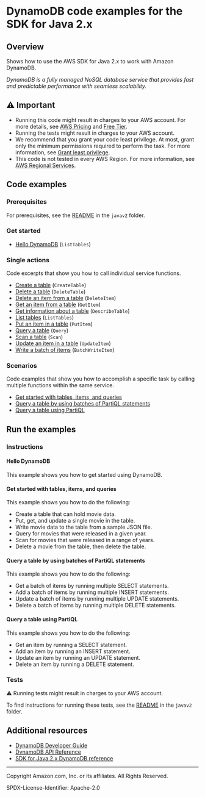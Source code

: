 # DynamoDB code examples for the SDK for Java 2.x

## Overview

Shows how to use the AWS SDK for Java 2.x to work with Amazon DynamoDB.

<!--custom.overview.start-->
<!--custom.overview.end-->

_DynamoDB is a fully managed NoSQL database service that provides fast and predictable performance with seamless scalability._

## ⚠ Important

* Running this code might result in charges to your AWS account. For more details, see [AWS Pricing](https://aws.amazon.com/pricing/) and [Free Tier](https://aws.amazon.com/free/).
* Running the tests might result in charges to your AWS account.
* We recommend that you grant your code least privilege. At most, grant only the minimum permissions required to perform the task. For more information, see [Grant least privilege](https://docs.aws.amazon.com/IAM/latest/UserGuide/best-practices.html#grant-least-privilege).
* This code is not tested in every AWS Region. For more information, see [AWS Regional Services](https://aws.amazon.com/about-aws/global-infrastructure/regional-product-services).

<!--custom.important.start-->
<!--custom.important.end-->

## Code examples

### Prerequisites

For prerequisites, see the [README](../../README.md#Prerequisites) in the `javav2` folder.


<!--custom.prerequisites.start-->
<!--custom.prerequisites.end-->

### Get started

- [Hello DynamoDB](src/main/java/com/example/dynamodb/ListTables.java#L12) (`ListTables`)


### Single actions

Code excerpts that show you how to call individual service functions.

- [Create a table](src/main/java/com/example/dynamodb/CreateTable.java#L12) (`CreateTable`)
- [Delete a table](src/main/java/com/example/dynamodb/DeleteTable.java#L11) (`DeleteTable`)
- [Delete an item from a table](src/main/java/com/example/dynamodb/DeleteItem.java#L12) (`DeleteItem`)
- [Get an item from a table](src/main/java/com/example/dynamodb/GetItem.java#L12) (`GetItem`)
- [Get information about a table](src/main/java/com/example/dynamodb/DescribeTable.java#L12) (`DescribeTable`)
- [List tables](src/main/java/com/example/dynamodb/ListTables.java#L12) (`ListTables`)
- [Put an item in a table](src/main/java/com/example/dynamodb/PutItem.java#L11) (`PutItem`)
- [Query a table](src/main/java/com/example/dynamodb/Query.java#L11) (`Query`)
- [Scan a table](src/main/java/com/example/dynamodb/DynamoDBScanItems.java#L11) (`Scan`)
- [Update an item in a table](src/main/java/com/example/dynamodb/UpdateItem.java#L12) (`UpdateItem`)
- [Write a batch of items](src/main/java/com/example/dynamodb/enhanced/EnhancedBatchWriteItems.java#L11) (`BatchWriteItem`)

### Scenarios

Code examples that show you how to accomplish a specific task by calling multiple
functions within the same service.

- [Get started with tables, items, and queries](src/main/java/com/example/dynamodb/Scenario.java)
- [Query a table by using batches of PartiQL statements](src/main/java/com/example/dynamodb/ScenarioPartiQLBatch.java)
- [Query a table using PartiQL](src/main/java/com/example/dynamodb/ScenarioPartiQ.java)


<!--custom.examples.start-->
<!--custom.examples.end-->

## Run the examples

### Instructions


<!--custom.instructions.start-->
<!--custom.instructions.end-->

#### Hello DynamoDB

This example shows you how to get started using DynamoDB.



#### Get started with tables, items, and queries

This example shows you how to do the following:

- Create a table that can hold movie data.
- Put, get, and update a single movie in the table.
- Write movie data to the table from a sample JSON file.
- Query for movies that were released in a given year.
- Scan for movies that were released in a range of years.
- Delete a movie from the table, then delete the table.

<!--custom.scenario_prereqs.dynamodb_Scenario_GettingStartedMovies.start-->
<!--custom.scenario_prereqs.dynamodb_Scenario_GettingStartedMovies.end-->


<!--custom.scenarios.dynamodb_Scenario_GettingStartedMovies.start-->
<!--custom.scenarios.dynamodb_Scenario_GettingStartedMovies.end-->

#### Query a table by using batches of PartiQL statements

This example shows you how to do the following:

- Get a batch of items by running multiple SELECT statements.
- Add a batch of items by running multiple INSERT statements.
- Update a batch of items by running multiple UPDATE statements.
- Delete a batch of items by running multiple DELETE statements.

<!--custom.scenario_prereqs.dynamodb_Scenario_PartiQLBatch.start-->
<!--custom.scenario_prereqs.dynamodb_Scenario_PartiQLBatch.end-->


<!--custom.scenarios.dynamodb_Scenario_PartiQLBatch.start-->
<!--custom.scenarios.dynamodb_Scenario_PartiQLBatch.end-->

#### Query a table using PartiQL

This example shows you how to do the following:

- Get an item by running a SELECT statement.
- Add an item by running an INSERT statement.
- Update an item by running an UPDATE statement.
- Delete an item by running a DELETE statement.

<!--custom.scenario_prereqs.dynamodb_Scenario_PartiQLSingle.start-->
<!--custom.scenario_prereqs.dynamodb_Scenario_PartiQLSingle.end-->


<!--custom.scenarios.dynamodb_Scenario_PartiQLSingle.start-->
<!--custom.scenarios.dynamodb_Scenario_PartiQLSingle.end-->

### Tests

⚠ Running tests might result in charges to your AWS account.


To find instructions for running these tests, see the [README](../../README.md#Tests)
in the `javav2` folder.



<!--custom.tests.start-->
<!--custom.tests.end-->

## Additional resources

- [DynamoDB Developer Guide](https://docs.aws.amazon.com/amazondynamodb/latest/developerguide/Introduction.html)
- [DynamoDB API Reference](https://docs.aws.amazon.com/amazondynamodb/latest/APIReference/Welcome.html)
- [SDK for Java 2.x DynamoDB reference](https://sdk.amazonaws.com/java/api/latest/software/amazon/awssdk/services/dynamodb/package-summary.html)

<!--custom.resources.start-->
<!--custom.resources.end-->

---

Copyright Amazon.com, Inc. or its affiliates. All Rights Reserved.

SPDX-License-Identifier: Apache-2.0